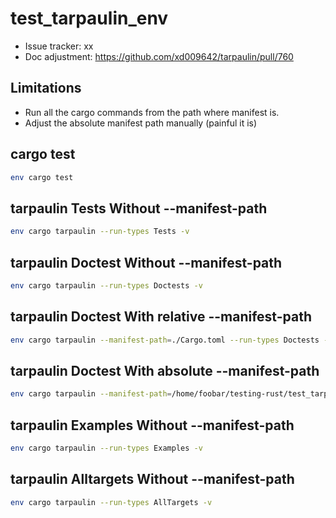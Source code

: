 test_tarpaulin_env
==================

- Issue tracker: xx
- Doc adjustment: https://github.com/xd009642/tarpaulin/pull/760

## Limitations

- Run all the cargo commands from the path where manifest is.
- Adjust the absolute manifest path manually (painful it is)

## cargo test

```bash
env cargo test
```

## tarpaulin Tests Without --manifest-path

```bash
env cargo tarpaulin --run-types Tests -v
```

## tarpaulin Doctest Without --manifest-path

```bash
env cargo tarpaulin --run-types Doctests -v
```

## tarpaulin Doctest With relative --manifest-path

```bash
env cargo tarpaulin --manifest-path=./Cargo.toml --run-types Doctests -v
```

## tarpaulin Doctest With absolute --manifest-path

```bash
env cargo tarpaulin --manifest-path=/home/foobar/testing-rust/test_tarpaulin_env/Cargo.toml --run-types Doctests -v
```

## tarpaulin Examples Without --manifest-path

```bash
env cargo tarpaulin --run-types Examples -v
```

## tarpaulin Alltargets Without --manifest-path

```bash
env cargo tarpaulin --run-types AllTargets -v
```


